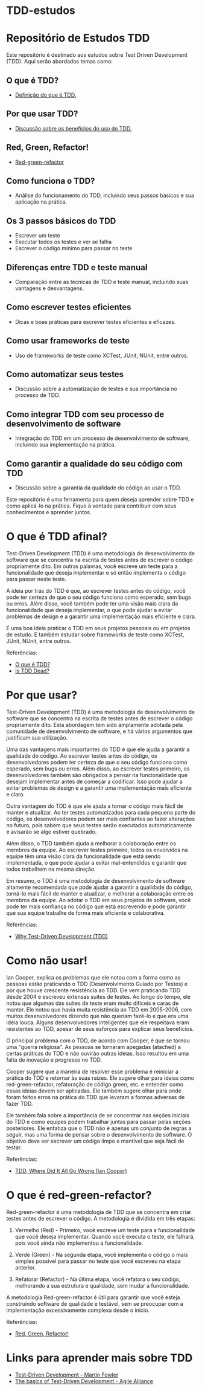 # TDD-estudos
# Repositório de Estudos TDD

Este repositório é destinado aos estudos sobre Test Driven Development (TDD). Aqui serão abordados temas como:

## O que é TDD?
- [Definição do que é TDD.](#o-que-é-tdd-afinal)

## Por que usar TDD?
- [Discussão sobre os benefícios do uso do TDD.](#por-que-usar)

## Red, Green, Refactor!
- [Red-green-refactor](https://github.com/Al3x1sCS/TDD-estudos/blob/main/README.md#o-que-%C3%A9-red-green-refactor)

## Como funciona o TDD?
- Análise do funcionamento do TDD, incluindo seus passos básicos e sua aplicação na prática.

## Os 3 passos básicos do TDD
- Escrever um teste
- Executar todos os testes e ver se falha
- Escrever o código mínimo para passar no teste

## Diferenças entre TDD e teste manual
- Comparação entre as técnicas de TDD e teste manual, incluindo suas vantagens e desvantagens.

## Como escrever testes eficientes
- Dicas e boas práticas para escrever testes eficientes e eficazes.

## Como usar frameworks de teste
- Uso de frameworks de teste como XCTest, JUnit, NUnit, entre outros.

## Como automatizar seus testes
- Discussão sobre a automatização de testes e sua importância no processo de TDD.

## Como integrar TDD com seu processo de desenvolvimento de software
- Integração do TDD em um processo de desenvolvimento de software, incluindo sua implementação na prática.

## Como garantir a qualidade do seu código com TDD
- Discussão sobre a garantia da qualidade do código ao usar o TDD.

Este repositório é uma ferramenta para quem deseja aprender sobre TDD e como aplicá-lo na prática. Fique à vontade para contribuir com seus conhecimentos e aprender juntos.

# O que é TDD afinal?

Test-Driven Development (TDD) é uma metodologia de desenvolvimento de software que se concentra na escrita de testes antes de escrever o código propriamente dito. Em outras palavras, você escreve um teste para a funcionalidade que deseja implementar e só então implementa o código para passar neste teste.

A ideia por trás do TDD é que, ao escrever testes antes do código, você pode ter certeza de que o seu código funciona como esperado, sem bugs ou erros. Além disso, você também pode ter uma visão mais clara da funcionalidade que deseja implementar, o que pode ajudar a evitar problemas de design e a garantir uma implementação mais eficiente e clara.

É uma boa ideia praticar o TDD em seus projetos pessoais ou em projetos de estudo. E também estudar sobre frameworks de teste como XCTest, JUnit, NUnit, entre outros.

Referências:
- [O que é TDD?](https://dzone.com/articles/what-is-test-driven-development-tdd)
- [Is TDD Dead?](https://martinfowler.com/articles/is-tdd-dead/)

# Por que usar?

Test-Driven Development (TDD) é uma metodologia de desenvolvimento de software que se concentra na escrita de testes antes de escrever o código propriamente dito. Esta abordagem tem sido amplamente adotada pela comunidade de desenvolvimento de software, e há vários argumentos que justificam sua utilização.

Uma das vantagens mais importantes do TDD é que ele ajuda a garantir a qualidade do código. Ao escrever testes antes do código, os desenvolvedores podem ter certeza de que o seu código funciona como esperado, sem bugs ou erros. Além disso, ao escrever testes primeiro, os desenvolvedores também são obrigados a pensar na funcionalidade que desejam implementar antes de começar a codificar. Isso pode ajudar a evitar problemas de design e a garantir uma implementação mais eficiente e clara.

Outra vantagem do TDD é que ele ajuda a tornar o código mais fácil de manter e atualizar. Ao ter testes automatizados para cada pequena parte do código, os desenvolvedores podem ser mais confiantes ao fazer alterações no futuro, pois sabem que seus testes serão executados automaticamente e avisarão se algo estiver quebrado.

Além disso, o TDD também ajuda a melhorar a colaboração entre os membros da equipe. Ao escrever testes primeiro, todos os envolvidos na equipe têm uma visão clara da funcionalidade que está sendo implementada, o que pode ajudar a evitar mal-entendidos e garantir que todos trabalhem na mesma direção.

Em resumo, o TDD é uma metodologia de desenvolvimento de software altamente recomendada que pode ajudar a garantir a qualidade do código, torná-lo mais fácil de manter e atualizar, e melhorar a colaboração entre os membros da equipe. Ao adotar o TDD em seus projetos de software, você pode ter mais confiança no código que está escrevendo e pode garantir que sua equipe trabalhe de forma mais eficiente e colaborativa.

Referências:
- [Why Test-Driven Development (TDD)](https://marsner.com/blog/why-test-driven-development-tdd/)

# Como não usar!

Ian Cooper, explica os problemas que ele notou com a forma como as pessoas estão praticando o TDD (Desenvolvimento Guiado por Testes) e por que houve crescente resistência ao TDD. Ele vem praticando TDD desde 2004 e escreveu extensas suites de testes. Ao longo do tempo, ele notou que algumas das suites de teste eram muito difíceis e caras de manter. Ele notou que havia muita resistência ao TDD em 2005-2006, com muitos desenvolvedores dizendo que não queriam fazê-lo e que era uma ideia louca. Alguns desenvolvedores inteligentes que ele respeitava eram resistentes ao TDD, apesar de seus esforços para explicar seus benefícios.

O principal problema com o TDD, de acordo com Cooper, é que se tornou uma "guerra religiosa". As pessoas se tornaram apegadas (atached) a certas práticas do TDD e não ouvirão outras ideias. Isso resultou em uma falta de inovação e progresso no TDD.

Cooper sugere que a maneira de resolver esse problema é reiniciar a prática do TDD e retornar às suas raízes. Ele sugere olhar para ideias como red-green-refactor, refatoração de código green, etc. e entender como essas ideias devem ser aplicadas. Ele também sugere olhar para onde foram feitos erros na prática do TDD que levaram a formas adversas de fazer TDD.

Ele também fala sobre a importância de se concentrar nas seções iniciais do TDD e como equipes podem trabalhar juntas para passar pelas seções posteriores. Ele enfatiza que o TDD não é apenas um conjunto de regras a seguir, mas uma forma de pensar sobre o desenvolvimento de software. O objetivo deve ser escrever um código limpo e mantível que seja fácil de testar.

Referências:
- [TDD, Where Did It All Go Wrong (Ian Cooper)](https://www.youtube.com/watch?v=EZ05e7EMOLM)

# O que é red-green-refactor?

Red-green-refactor é uma metodologia de TDD que se concentra em criar testes antes de escrever o código. A metodologia é dividida em três etapas:

1. Vermelho (Red) - Primeiro, você escreve um teste para a funcionalidade que você deseja implementar. Quando você executa o teste, ele falhará, pois você ainda não implementou a funcionalidade.

2. Verde (Green) - Na segunda etapa, você implementa o código o mais simples possível para passar no teste que você escreveu na etapa anterior.

3. Refatorar (Refactor) - Na última etapa, você refatora o seu código, melhorando a sua estrutura e qualidade, sem mudar a funcionalidade.

A metodologia Red-green-refactor é útil para garantir que você esteja construindo software de qualidade e testável, sem se preocupar com a implementação excessivamente complexa desde o início.

Referências:
- [Red, Green, Refactor!](https://medium.com/@tunkhine126/red-green-refactor-42b5b643b506)

# Links para aprender mais sobre TDD

- [Test-Driven Development - Martin Fowler](https://martinfowler.com/bliki/TestDrivenDevelopment.html)
- [The basics of Test-Driven Development - Agile Alliance](https://www.agilealliance.org/glossary/tdd/)

